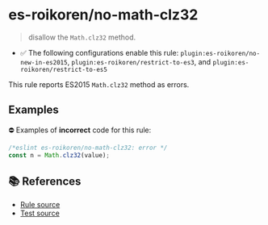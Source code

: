 # es-roikoren/no-math-clz32
> disallow the `Math.clz32` method.

- ✅ The following configurations enable this rule: `plugin:es-roikoren/no-new-in-es2015`, `plugin:es-roikoren/restrict-to-es3`, and `plugin:es-roikoren/restrict-to-es5`

This rule reports ES2015 `Math.clz32` method as errors.

## Examples

⛔ Examples of **incorrect** code for this rule:

```js
/*eslint es-roikoren/no-math-clz32: error */
const n = Math.clz32(value);
```

## 📚 References

- [Rule source](https://github.com/roikoren755/eslint-plugin-es/blob/v0.0.5/src/rules/no-math-clz32.ts)
- [Test source](https://github.com/roikoren755/eslint-plugin-es/blob/v0.0.5/tests/src/rules/no-math-clz32.ts)
